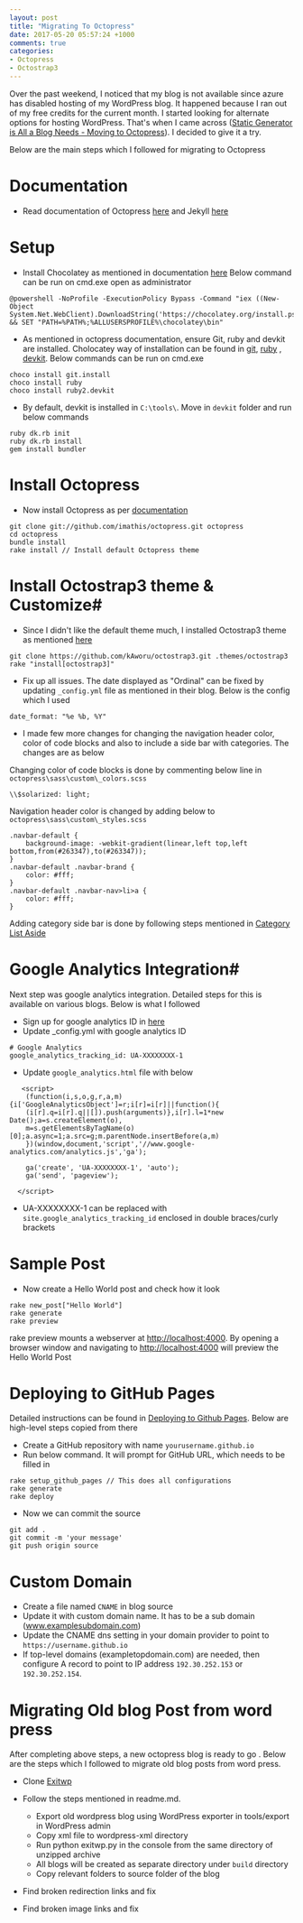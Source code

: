 ```yaml
---
layout: post
title: "Migrating To Octopress"
date: 2017-05-20 05:57:24 +1000
comments: true
categories: 
- Octopress
- Octostrap3
---
```


Over the past weekend, I noticed that my blog is not available since azure has disabled hosting of my WordPress blog. It happened because I ran out of my free credits for the current month. I started looking for alternate options for hosting WordPress. That's when I came across ([Static Generator is All a Blog Needs - Moving to Octopress](http://www.rahulpnath.com/blog/static-generator-is-all-a-blog-needs-moving-to-octopress/)). I decided to give it a try. 

Below are the main steps which I followed for migrating to Octopress
# Documentation #

-  Read documentation of Octopress [here](http://octopress.org/docs/) and Jekyll [here](https://jekyllrb.com/docs/home/)

# Setup #

- Install Chocolatey as mentioned in documentation [here](https://chocolatey.org/install)
Below command can be run on cmd.exe open as administrator
``` plain cmd.exe
@powershell -NoProfile -ExecutionPolicy Bypass -Command "iex ((New-Object System.Net.WebClient).DownloadString('https://chocolatey.org/install.ps1'))" && SET "PATH=%PATH%;%ALLUSERSPROFILE%\chocolatey\bin"
```

-  As mentioned in octopress documentation, ensure Git, ruby and devkit are installed. Cholocatey way of installation can be found in [git](https://chocolatey.org/packages/git.install), [ruby](https://chocolatey.org/packages/ruby) , [devkit](https://chocolatey.org/packages/ruby2.devkit).
Below commands can be run on cmd.exe
``` plain cmd.exe
choco install git.install
choco install ruby
choco install ruby2.devkit
```

-  By default, devkit is installed in `C:\tools\`. Move in `devkit` folder and run below commands
``` plain cmd.exe
ruby dk.rb init
ruby dk.rb install
gem install bundler
```
# Install Octopress #

-  Now install Octopress as per [documentation](http://octopress.org/docs/setup/)
``` plain cmd.exe
git clone git://github.com/imathis/octopress.git octopress
cd octopress
bundle install
rake install // Install default Octopress theme
```

# Install Octostrap3 theme & Customize#

- Since I didn't like the default theme much, I installed Octostrap3 theme as mentioned [here](http://kaworu.github.io/octostrap3/setup/install/)
``` plain cmd.exe
git clone https://github.com/kAworu/octostrap3.git .themes/octostrap3
rake "install[octostrap3]"
```
- Fix up all issues. The date displayed as "Ordinal" can be fixed by updating `_config.yml` file as mentioned in their blog. Below is the config which I used

``` plain _config.yml
date_format: "%e %b, %Y"
```
- I made few more changes for changing the navigation header color, color of code blocks and also to include a side bar with categories. The changes are as below

Changing color of code blocks is done by commenting below line in `octopress\sass\custom\_colors.scss`
``` plain
\\$solarized: light;
```

Navigation header color is changed by adding below to `octopress\sass\custom\_styles.scss`
```
.navbar-default {
    background-image: -webkit-gradient(linear,left top,left bottom,from(#263347),to(#263347));
}
.navbar-default .navbar-brand {
    color: #fff;
}
.navbar-default .navbar-nav>li>a {
    color: #fff;
}
```

Adding category side bar is done by following steps mentioned in [Category List Aside](https://kaworu.github.io/octostrap3/blog/2013/10/03/category-list-aside/)

# Google Analytics Integration#
Next step was google analytics integration. Detailed steps for this is available on various blogs. Below is what I followed

- Sign up for google analytics ID in [here](https://analytics.google.com/analytics/web/provision?authuser=0#provision/SignUp/)
- Update _config.yml with google analytics ID
```
# Google Analytics
google_analytics_tracking_id: UA-XXXXXXXX-1
```
- Update `google_analytics.html` file with below

```
   <script>
    (function(i,s,o,g,r,a,m){i['GoogleAnalyticsObject']=r;i[r]=i[r]||function(){
    (i[r].q=i[r].q||[]).push(arguments)},i[r].l=1*new Date();a=s.createElement(o),
    m=s.getElementsByTagName(o)[0];a.async=1;a.src=g;m.parentNode.insertBefore(a,m)
    })(window,document,'script','//www.google-analytics.com/analytics.js','ga');

    ga('create', 'UA-XXXXXXXX-1', 'auto');
    ga('send', 'pageview');

  </script>
```
- UA-XXXXXXXX-1 can be replaced with `site.google_analytics_tracking_id` enclosed in double braces/curly brackets



# Sample Post #

-  Now create a Hello World post and check how it look

``` plain cmd.exe
rake new_post["Hello World"]
rake generate
rake preview
```
rake preview mounts a webserver at [http://localhost:4000](http://localhost:4000 "http://localhost:4000"). By opening a browser window and navigating to [http://localhost:4000](http://localhost:4000 "http://localhost:4000") will preview the Hello World Post


# Deploying to GitHub Pages #

Detailed instructions can be found in [Deploying to Github Pages](http://octopress.org/docs/deploying/github/). Below are high-level steps copied from there
- Create a GitHub repository with name `yourusername.github.io`
- Run below command. It will prompt for GitHub URL, which needs to be filled in
```
rake setup_github_pages // This does all configurations
rake generate
rake deploy
```
- Now we can commit the source 
```
git add .
git commit -m 'your message'
git push origin source
```

# Custom Domain #
- Create a file named `CNAME` in blog source
- Update it with custom domain name. It has to be a sub domain (www.examplesubdomain.com)
- Update the CNAME dns setting in your domain provider to point to `https://username.github.io`
- If top-level domains (exampletopdomain.com) are needed, then configure A record to point to IP address `192.30.252.153` or `192.30.252.154`.


# Migrating Old blog Post from word press #

After completing above steps,  a new octopress blog is ready to go . Below are the steps which I followed to migrate old blog posts from word press.



- Clone [Exitwp](https://github.com/thomasf/exitwp)
- Follow the steps mentioned in readme.md. 
    - Export old wordpress blog using WordPress exporter in tools/export in WordPress admin
    - Copy xml file to wordpress-xml directory
    - Run  python exitwp.py in the console from the same directory of unzipped archive
    - All blogs will be created as separate directory under `build` directory
    - Copy relevant folders to source folder of the blog

- Find broken redirection links and fix
- Find broken image links and fix